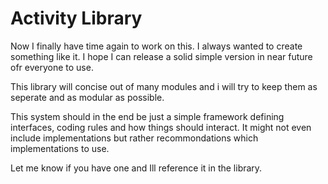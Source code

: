 
# Activity Library

Now I finally have time again to work on this.
I always wanted to create something like it.
I hope I can release a solid simple version in near future ofr everyone to use.

This library will concise out of many modules and i will try to keep them as seperate and as modular as possible.

This system should in the end be just a simple framework defining interfaces, coding rules and how things should interact.
It might not even include implementations but rather recommondations which implementations to use.

Let me know if you have one and Ill reference it in the library.
